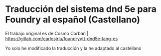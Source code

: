 # Traducción del sistema dnd 5e para Foundry al español (Castellano)

El trabajo original es de Cosmo Corban | https://gitlab.com/carlosjrlu/foundryvtt-dnd5e-lang-es

Yo solo he modificado la traducción y la he adaptado al castellano

